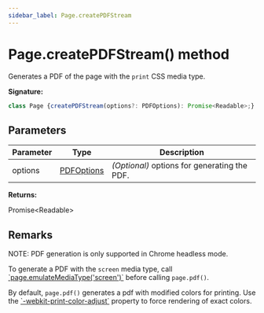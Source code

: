 ```yaml
---
sidebar_label: Page.createPDFStream
---
```

# Page.createPDFStream() method

Generates a PDF of the page with the `print` CSS media type.

**Signature:**

```typescript
class Page {createPDFStream(options?: PDFOptions): Promise<Readable>;}
```

## Parameters

|  Parameter | Type | Description |
|  --- | --- | --- |
|  options | [PDFOptions](./puppeteer.pdfoptions.md) | <i>(Optional)</i> options for generating the PDF. |

**Returns:**

Promise&lt;Readable&gt;

## Remarks

NOTE: PDF generation is only supported in Chrome headless mode.

To generate a PDF with the `screen` media type, call [\`page.emulateMediaType('screen')\`](./puppeteer.page.emulatemediatype.md) before calling `page.pdf()`.

By default, `page.pdf()` generates a pdf with modified colors for printing. Use the [\`-webkit-print-color-adjust\`](https://developer.mozilla.org/en-US/docs/Web/CSS/-webkit-print-color-adjust) property to force rendering of exact colors.

